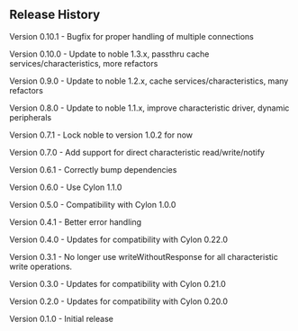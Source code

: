 ## Release History

Version 0.10.1 - Bugfix for proper handling of multiple connections

Version 0.10.0 - Update to noble 1.3.x, passthru cache services/characteristics, more refactors

Version 0.9.0 - Update to noble 1.2.x, cache services/characteristics, many refactors

Version 0.8.0 - Update to noble 1.1.x, improve characteristic driver, dynamic peripherals

Version 0.7.1 - Lock noble to version 1.0.2 for now

Version 0.7.0 - Add support for direct characteristic read/write/notify

Version 0.6.1 - Correctly bump dependencies

Version 0.6.0 - Use Cylon 1.1.0

Version 0.5.0 - Compatibility with Cylon 1.0.0

Version 0.4.1 - Better error handling

Version 0.4.0 - Updates for compatibility with Cylon 0.22.0

Version 0.3.1 - No longer use writeWithoutResponse for all characteristic write operations.

Version 0.3.0 - Updates for compatibility with Cylon 0.21.0

Version 0.2.0 - Updates for compatibility with Cylon 0.20.0

Version 0.1.0 - Initial release
